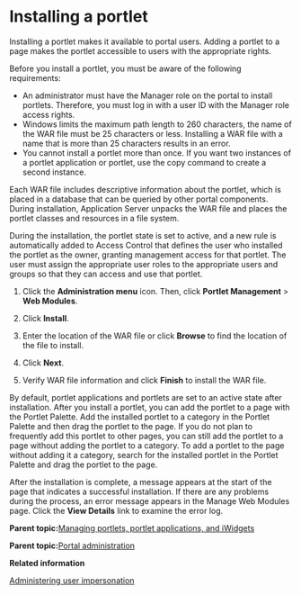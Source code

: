 # Installing a portlet 

Installing a portlet makes it available to portal users. Adding a portlet to a page makes the portlet accessible to users with the appropriate rights.

Before you install a portlet, you must be aware of the following requirements:

-   An administrator must have the Manager role on the portal to install portlets. Therefore, you must log in with a user ID with the Manager role access rights.
-   Windows limits the maximum path length to 260 characters, the name of the WAR file must be 25 characters or less. Installing a WAR file with a name that is more than 25 characters results in an error.
-   You cannot install a portlet more than once. If you want two instances of a portlet application or portlet, use the copy command to create a second instance.

Each WAR file includes descriptive information about the portlet, which is placed in a database that can be queried by other portal components. During installation, Application Server unpacks the WAR file and places the portlet classes and resources in a file system.

During the installation, the portlet state is set to active, and a new rule is automatically added to Access Control that defines the user who installed the portlet as the owner, granting management access for that portlet. The user must assign the appropriate user roles to the appropriate users and groups so that they can access and use that portlet.

1.  Click the **Administration menu** icon. Then, click **Portlet Management** \> **Web Modules**.

2.  Click **Install**.

3.  Enter the location of the WAR file or click **Browse** to find the location of the file to install.

4.  Click **Next**.

5.  Verify WAR file information and click **Finish** to install the WAR file.


By default, portlet applications and portlets are set to an active state after installation. After you install a portlet, you can add the portlet to a page with the Portlet Palette. Add the installed portlet to a category in the Portlet Palette and then drag the portlet to the page. If you do not plan to frequently add this portlet to other pages, you can still add the portlet to a page without adding the portlet to a category. To add a portlet to the page without adding it a category, search for the installed portlet in the Portlet Palette and drag the portlet to the page.

After the installation is complete, a message appears at the start of the page that indicates a successful installation. If there are any problems during the process, an error message appears in the Manage Web Modules page. Click the **View Details** link to examine the error log.

**Parent topic:**[Managing portlets, portlet applications, and iWidgets](../admin-system/adpltadmwork.md)

**Parent topic:**[Portal administration ](../practitioner_studio/administration.md)

**Related information**  


[Administering user impersonation ](../admin-system/impers_user.md)

